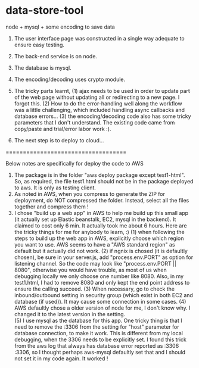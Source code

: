 # data-store-tool
node + mysql + some encoding to save data


1. The user interface page was constructed in a single way adequate to ensure easy testing.

2. The back-end service is on node.

3. The database is mysql.

4. The encoding/decoding uses crypto module.

5. The tricky parts learnt,
    (1) ajax needs to be used in order to update part of the web page without updating all or redirecting to a new page.  I forgot this.
    (2) How to do the error-handling well along the workflow was a little challenging, which included handling async callbacks and database errors...
    (3) the encoding/decoding code also has some tricky parameters that I don't understand.  The existing code came from copy/paste and trial/error labor work :).   
    
6. The next step is to deploy to cloud... 



===================================

Below notes are specifically for deploy the code to AWS

1. The package is in the folder "aws deploy package except test1-html".  So, as required, the file test1.html should not be in the package deployed to aws.  It is only as testing client.
2. As noted in AWS, when you compress to generate the ZIP for deployment, do NOT compressed the folder.  Instead, select all the files together and compress them !
3. I chose "build up a web app" in AWS to help me build up this small app (it actually set up Elastic beanstalk, EC2, mysql in the backend).  It claimed to cost only 6 min.  It actually took me about 6 hours.  Here are the tricky things for me for anybody to learn, :)
    (1) when following the steps to build up the web app in AWS, explicitly choose which region you want to use.  AWS seems to have a "AWS standard region" as default but it actually did not work.
    (2) if ngnix is chosed (it is defaultly chosen), be sure in your server.js, add "process.env.PORT" as option for listening channel.  So the code may look like "process.env.PORT || 8080", otherwise you would have trouble, as most of us when debugging locally we only choose one number like 8080.  Also, in my test1.html, I had to remove 8080 and only kept the end point address to ensure the calling succeed.
    (3) When necessary, go to check the inbound/outbound setting in security group (which exist in both EC2 and database (if used)).  It may cause some connection in some cases.
    (4) AWS defaultly chose a older version of node for me, I don't know why.  I changed it to the latest version in the setting.  
    (5) I use mysql as the database for this app.  One tricky thing is that I need to remove the :3306 from the setting for "host" parameter for database connection, to make it work.  This is different from my local debugging, when the 3306 needs to be explicitly set.  I found this trick from the aws log that always has database error reported as :3306 :3306, so I thought perhaps aws-mysql defaultly set that and I should not set it in my code again.  It worked !
